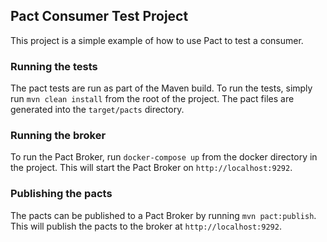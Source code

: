 ## Pact Consumer Test Project

This project is a simple example of how to use Pact to test a consumer.

### Running the tests
The pact tests are run as part of the Maven build. To run the tests, simply run `mvn clean install` from the root of the project.
The pact files are generated into the `target/pacts` directory.

### Running the broker
To run the Pact Broker, run `docker-compose up` from the docker directory in the project. This will start the Pact Broker on `http://localhost:9292`.

### Publishing the pacts
The pacts can be published to a Pact Broker by running `mvn pact:publish`. This will publish the pacts to the broker at `http://localhost:9292`.
